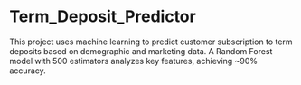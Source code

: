 # Term_Deposit_Predictor
This project uses machine learning to predict customer subscription to term deposits based on demographic and marketing data. A Random Forest model with 500 estimators analyzes key features, achieving ~90% accuracy. 
